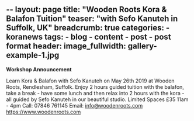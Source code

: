 --
layout: page
title:  "Wooden Roots Kora & Balafon Tuition"
teaser: "with Sefo Kanuteh in Suffolk, UK"
breadcrumb: true
categories:
    - koranews
tags:
    - blog
    - content
    - post
    - post format
header:
    image_fullwidth: gallery-example-1.jpg
---

**Workshop Announcement**

Learn Kora & Balafon with Sefo Kanuteh on May 26th 2019 at Wooden Roots, Rendlesham, Suffolk.
Enjoy 2 hours guided tuition with the balafon, take a break - have some lunch and then relax into 2 hours with the kora - all guided by Sefo Kanuteh in our beautiful studio.
Limited Spaces
£35
11am - 4pm
Call: 07846 761145
Email: info@woodenroots.com
<https://www.woodenroots.com>
